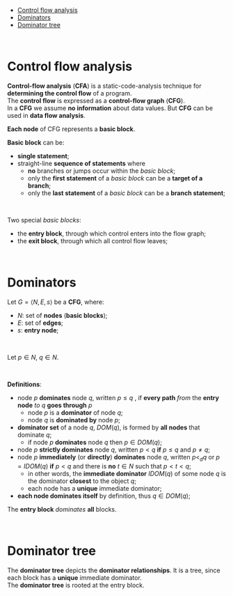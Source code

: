 <!-- TOC -->
* [Control flow analysis](#control-flow-analysis)
* [Dominators](#dominators)
* [Dominator tree](#dominator-tree)
<!-- TOC -->

<br>

# Control flow analysis
**Control-flow analysis** (**CFA**) is a static-code-analysis technique for **determining the control flow** of a program.<br>
The **control flow** is expressed as a **control-flow graph** (**CFG**).<br>
In a **CFG** we assume **no information** about data values. But **CFG** can be used in **data flow analysis**.<br>

**Each node** of CFG represents a **basic block**.<br>

**Basic block** can be:
- **single statement**;
- straight-line **sequence of statements** where
  - **no** branches or jumps occur within the _basic block_;
  - only the **first statement** of a _basic block_ can be a **target of a branch**;
  - only the **last statement** of a _basic block_ can be a **branch statement**;

<br>

Two special _basic blocks_:
- the **entry block**, through which control enters into the flow graph;
- the **exit block**, through which all control flow leaves;

<br>

# Dominators
Let $`G = \langle N, E, s \rangle`$ be a **CFG**, where:
- $`N`$: set of **nodes** (**basic blocks**);
- $`E`$: set of **edges**;
- $`s`$: **entry node**;

<br>

Let $`p \in N`$, $`q \in N`$.<br>

<br>

**Definitions**:
- node $`p`$ **dominates** node $`q`$, written $`p \le q`$ , if **every path** _from_ the **entry node** _to_ $`q`$ **goes through** $`p`$
  - node $`p`$ is a **dominator** of node $`q`$;
  - node $`q`$ is **dominated by** node $`p`$;
- **dominator set** of a node $`q`$, $`DOM(q)`$, is formed by **all nodes** that dominate $`q`$;
  - if node $`p`$ **dominates** node $`q`$ then $`p \in DOM(q)`$;
- node $`p`$ **strictly dominates** node $`q`$, written $`p < q`$ **if** $`p \le q`$ and $`p \ne q`$;
- node $`p`$ **immediately** (or **directly**) **dominates** node $`q`$, written $`p <_{d} q`$ or $`p = IDOM(q)`$ **if** $`p < q`$ and there is **no** $`t \in N`$ such that $`p < t < q`$;
  - in other words, the **immediate dominator** $`IDOM(q)`$ of some node $`q`$ is the dominator **closest** to the object $`q`$;
  - each node has a **unique** immediate dominator;
- **each node dominates itself** by definition, thus $`q \in DOM(q)`$;

The **entry block** _dominates_ **all** blocks.<br>

<br>

# Dominator tree
The **dominator tree** depicts the **dominator relationships**. It is a tree, since each block has a **unique** immediate dominator.<br>
The **dominator tree** is rooted at the entry block.<br>

